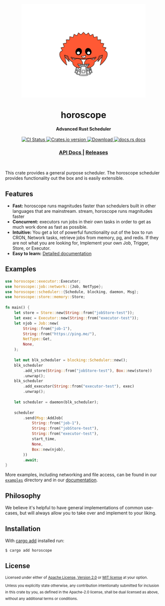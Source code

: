 <div align="center" style="display: flex; flex: 1; align-items: center; justify-content: center;">
<img src="./assets/logo.png" align="center" height="300px">
</div>
<h1 align="center">horoscope</h1>
<div align="center">
 <strong>
   Advanced Rust Scheduler
 </strong>
</div>

<br />

<div align="center">
   <!-- CI status -->
  <a href="https://github.com/hyperfuse/horoscope/actions">
    <img src="https://github.com/hyperfuse-rs/horoscope/workflows/CI/badge.svg"
      alt="CI Status" />
  </a>
  <!-- Crates version -->
  <a href="https://crates.io/crates/horoscope">
    <img src="https://img.shields.io/crates/v/horoscope.svg?style=flat-square"
    alt="Crates.io version" />
  </a>
  <!-- Downloads -->
  <a href="https://crates.io/crates/horoscope">
    <img src="https://img.shields.io/crates/d/horoscope.svg?style=flat-square"
      alt="Download" />
  </a>
  <!-- docs.rs docs -->
  <a href="https://docs.rs/horoscope">
    <img src="https://img.shields.io/badge/docs-latest-blue.svg?style=flat-square"
      alt="docs.rs docs" />
  </a>
</div>

<div align="center">
  <h3>
    <a href="https://docs.rs/horoscope">
      API Docs
    </a>
    <span> | </span>
    <a href="https://github.com/hyperfuse/horoscope/releases">
      Releases
    </a>
  </h3>
</div>

<br/>

This crate provides a general purpose scheduler. The horoscope scheduler
provides functionality out the box and is easily extensible.

## Features

- **Fast:** horoscope runs magnitudes faster than schedulers built in other
  languages that are mainstream. stream, horoscope runs magnitudes faster
- **Concurrent:** executors run jobs in their own tasks in order to get as much
work done as fast as possible.
- **Intuitive:** You get a lot of powerful functionality out of the box to run
  CRON, Network tasks, retrieve jobs from memory, pg, and redis. If they are not
  what you are looking for, Implement your own Job, Trigger, Store, or Executor.
- **Easy to learn:** [Detailed documentation][docs]

[docs]: https://docs.rs/horoscope

## Examples

```rust
use horoscope::executor::Executor;
use horoscope::job::network::{Job, NetType};
use horoscope::scheduler::{Schedule, blocking, daemon, Msg};
use horoscope::store::memory::Store;

fn main() {
    let store = Store::new(String::from("jobStore-test"));
    let exec = Executor::new(String::from("executor-test"));
    let njob = Job::new(
        String::from("job-1"),
        String::from("https://ping.me/"),
        NetType::Get,
        None,
    );

    let mut blk_scheduler = blocking::Scheduler::new();
    blk_scheduler
        .add_store(String::from("jobStore-test"), Box::new(store))
        .unwrap();
    blk_scheduler
        .add_executor(String::from("executor-test"), exec)
        .unwrap();

    let scheduler = daemon(blk_scheduler);

    scheduler
        .send(Msg::AddJob(
            String::from("job-1"),
            String::from("jobStore-test"),
            String::from("executor-test"),
            start_time,
            None,
            Box::new(njob),
        ))
        .await;
}
```

More examples, including networking and file access, can be found in our
[`examples`] directory and in our [documentation].

[`examples`]: https://github.com/hyperfuse/horoscope/tree/master/examples
[documentation]: https://docs.rs/horoscope#examples

## Philosophy

We believe it's helpful to have general implementations of common use-cases, but
will always allow you to take over and implement to your liking.

## Installation

With [cargo add][cargo-add] installed run:

```sh
$ cargo add horoscope
```

[cargo-add]: https://github.com/killercup/cargo-edit

## License

<sup>
Licensed under either of <a href="LICENSE-APACHE">Apache License, Version
2.0</a> or <a href="LICENSE-MIT">MIT license</a> at your option.
</sup>

<br/>

<sub>
Unless you explicitly state otherwise, any contribution intentionally submitted
for inclusion in this crate by you, as defined in the Apache-2.0 license, shall
be dual licensed as above, without any additional terms or conditions.
</sub>
